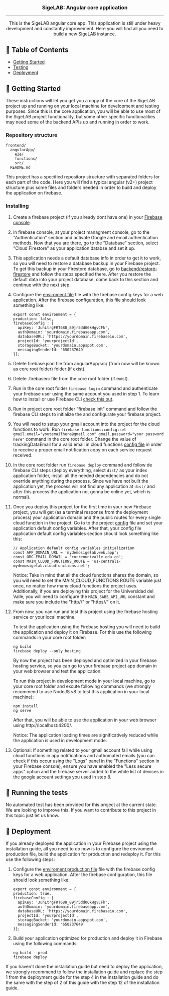<h3 align="center">SigeLAB: Angular core application</h3>

---

<p align="center">
  This is the SigeLAB angular core app. This application is still under heavy development and constantly improvement. Here you will find all you need to build a new SigeLAB instance.
    <br>
</p>

## 📝 Table of Contents

- [Getting Started](#getting_started)
- [Testing](#tests)
- [Deployment](#deployment)

## 🏁 Getting Started <a name = "getting_started"></a>

These instructions will let you get you a copy of the core of the SigeLAB project up and running on your local machine for development and testing purposes. Since this is the core application, you will be able to use most of the SigeLAB project functionality, but some other specific functionalities may need some of the backend APIs up and running in order to work.

### Repository structure

    frontend/
      angularApp/
        e2e/
        functions/
        src/
      README.md

This project has a specified repository structure with separated folders for each part of the code. Here you will find a typical angular (v2+) project structure plus some files and folders needed in order to build and deploy the application on firebase.

### Installing

1. Create a firebase project (if you already dont have one) in your [Firebase console](https://console.firebase.google.com).
2. In firebase console, at your project managment console, go to the "Authentication" section and activate Google and email authentication methods. Now that you are there, go to the "Database" section, select "Cloud Firestore" as your application databse and set it up.
3. This application needs a default database info in order to get it to work, so you will need to restore a database backup in your Firebase project. To get this backup in your Firestore database, go to [backend/restore-firestore](../backend/restore-firestore/README.md) and follow the steps specified there. After you restore the default data into your project database, come back to this section and continue with the next step.
4. Configure the [enviroment file](./angularApp/src/enviroments/enviroment.ts) file with the firebase config keys for a web application. After the firebase configuration, this file should look something like:

   ```
   export const environment = {
   production: false,
   firebaseConfig : {
     apiKey: 'JuhLtrgFRT688_89jr5dd00kHgvCFk',
     authDomain: 'yourdomain.firebaseapp.com',
     databaseURL: 'https://yourdomain.firebaseio.com',
     projectId: 'yourprojectId',
     storageBucket: 'yourdomain.appspot.com',
     messagingSenderId: '650237649'
   }};

   ```

5. Delete firebase.json file from angularApp/src/ (from now will be known as core root folder) folder (if exist).
6. Delete .firebaserc file from the core root folder (if exist).
7. Run in the core root folder `firebase login` command and authenticate your firebase user using the same account you used in step 1. To learn how to install or use Firebase CLI [check this out](https://firebase.google.com/docs/cli/?hl=en-419).
8. Run in project core root folder "firebase init" command and follow the firebase CLI steps to initialize the and configurate your firebase project.
9. You will need to setup your gmail account into the project for the cloud functions to work. Run `firebase functions:config:set gmail.email="youtemailhere@gmail.com" gmail.password="your password here"` command in the core root folder. Change the value of trackingDataEmail for a valid email in cloud functions [config file](./angularApp/functions/config/config.js) in order to receive a proper email notification copy on each service request received.
10. In the core root folder run `firebase deploy` command and follow de firebase CLI steps (deploy everything, select `dist/` as your index application folder, install all the needed dependencies and do not override anything during the process. Since we have not built the application yet, the process will not find any application at `dist/` and after this process the application not gonna be online yet, which is normal).
11. Once you deploy this project for the first time in your new Firebase project, you will get (as a terminal response from the deployment process) your application domain and the public routes for every single cloud function in the project. Go to to the project [config](./angularApp/src/app/config.ts) file and set your application default config variables. After that, your config file application default config variables section should look something like this:

    ```
    // Application default config variables initialization
    const APP_DOMAIN_URL = 'mydemosigelab.web.app';
    const ORG_EMAIL_DOMAIL = 'correounivalle.edu.co';
    const MAIN_CLOUD_FUNCTIONS_ROUTE = 'us-central1-mydemosigelab.cloudfunctions.net';
    ```

    Notice: Take in mind that all the cloud functions shares the domain, so you will need to set the MAIN_CLOUD_FUNCTIONS ROUTE variable just once, no matter how many cloud functions the project uses. Additionally, if you are deploying this project for the Universidad del Valle, you will need to configure the `MAIN_SABS_API_URL` constant and make sure you include the "http//" or "https//" on it.

12. From now, you can run and test this project using the firebase hosting service or your local machine.

    To test the application using the Firebase hosting you will need to build the application and deploy it on Firebase. For this use the following commands in your core root folder:

    ```
    ng build
    firebase deploy --only hosting
    ```

    By now the project has been deployed and optimized in your firebase hosting service, so you can go to your firebase project app domain in your web browser and test the application.

    To run this project in development mode in your local machine, go to your core root folder and excute following commands (we strongly recommend to use NodeJS v8 to test this application in your local machine):

    ```
    npm install
    ng serve
    ```

    After that, you will be able to use the application in your web browser using http://localhost:4200/.

    Notice: The application loading times are significatively reduced while the application is used in development mode.

13. Optional: If something related to your gmail account fail while using cloud functions in app notifications and authomated emails (you can check if this occur using the "Logs" panel in the "Functions" section in your Firebase console), ensure you have enabled the "Less secure apps" option and the firebase server added to the white list of devices in the google account settings you used in step 8.

## 🔧 Running the tests <a name = "tests"></a>

No automated test has been provided for this project at the current state. We are looking to improve this. If you want to contribute to this project in this topic just let us know.

## 🚀 Deployment <a name = "deployment"></a>

If you already deployed the application in your Firebase project using the installation guide, all you need to do now is to configure the enviroment production file, build the application for production and redeploy it. For this use the following steps:

1. Configure the [enviroment production file](./angularApp/src/enviroments/enviroment.prod.ts) file with the firebase config keys for a web application. After the firebase configuration, this file should look something like:

   ```
   export const environment = {
   production: true,
   firebaseConfig : {
     apiKey: 'JuhLtrgFRT688_89jr5dd00kHgvCFk',
     authDomain: 'yourdomain.firebaseapp.com',
     databaseURL: 'https://yourdomain.firebaseio.com',
     projectId: 'yourprojectId',
     storageBucket: 'yourdomain.appspot.com',
     messagingSenderId: '650237649'
   }};

   ```

2. Build your application optimized for production and deploy it in Firebase using the following commands:
   ```
   ng build --prod
   firebase deploy
   ```

If you haven't done the installation guide but need to deploy the application, we strongly recommend to follow the installation guide and replace the step 1 from the deployment guide for the step 4 in the installation guide and do the same with the step of 2 of this guide with the step 12 of the installation guide.
